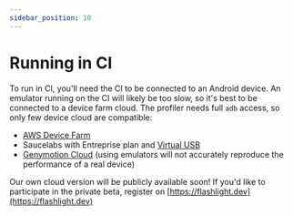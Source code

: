 ```yaml
---
sidebar_position: 10
---
```


# Running in CI

To run in CI, you'll need the CI to be connected to an Android device. An emulator running on the CI will likely be too slow, so it's best to be connected to a device farm cloud. The profiler needs full `adb` access, so only few device cloud are compatible:

- [AWS Device Farm](https://aws.amazon.com/device-farm/pricing/)
- Saucelabs with Entreprise plan and [Virtual USB](https://docs.saucelabs.com/mobile-apps/features/virtual-usb/)
- [Genymotion Cloud](https://www.genymotion.com/pricing/) (using emulators will not accurately reproduce the performance of a real device)

Our own cloud version will be publicly available soon! If you'd like to participate in the private beta, register on [https://flashlight.dev](https://flashlight.dev)
